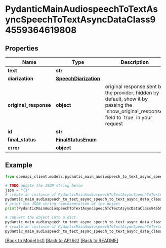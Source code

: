 # PydanticMainAudiospeechToTextAsyncSpeechToTextAsyncDataClass94559364619808


## Properties

Name | Type | Description | Notes
------------ | ------------- | ------------- | -------------
**text** | **str** |  | 
**diarization** | [**SpeechDiarization**](SpeechDiarization.md) |  | 
**original_response** | **object** | original response sent by the provider, hidden by default, show it by passing the &#x60;show_original_response&#x60; field to &#x60;true&#x60; in your request | [optional] 
**id** | **str** |  | 
**final_status** | [**FinalStatusEnum**](FinalStatusEnum.md) |  | 
**error** | **object** |  | [optional] 

## Example

```python
from openapi_client.models.pydantic_main_audiospeech_to_text_async_speech_to_text_async_data_class94559364619808 import PydanticMainAudiospeechToTextAsyncSpeechToTextAsyncDataClass94559364619808

# TODO update the JSON string below
json = "{}"
# create an instance of PydanticMainAudiospeechToTextAsyncSpeechToTextAsyncDataClass94559364619808 from a JSON string
pydantic_main_audiospeech_to_text_async_speech_to_text_async_data_class94559364619808_instance = PydanticMainAudiospeechToTextAsyncSpeechToTextAsyncDataClass94559364619808.from_json(json)
# print the JSON string representation of the object
print(PydanticMainAudiospeechToTextAsyncSpeechToTextAsyncDataClass94559364619808.to_json())

# convert the object into a dict
pydantic_main_audiospeech_to_text_async_speech_to_text_async_data_class94559364619808_dict = pydantic_main_audiospeech_to_text_async_speech_to_text_async_data_class94559364619808_instance.to_dict()
# create an instance of PydanticMainAudiospeechToTextAsyncSpeechToTextAsyncDataClass94559364619808 from a dict
pydantic_main_audiospeech_to_text_async_speech_to_text_async_data_class94559364619808_form_dict = pydantic_main_audiospeech_to_text_async_speech_to_text_async_data_class94559364619808.from_dict(pydantic_main_audiospeech_to_text_async_speech_to_text_async_data_class94559364619808_dict)
```
[[Back to Model list]](../README.md#documentation-for-models) [[Back to API list]](../README.md#documentation-for-api-endpoints) [[Back to README]](../README.md)


